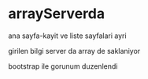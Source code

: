 # arrayServerda

ana sayfa-kayit ve liste sayfalari ayri

girilen bilgi server da array de saklaniyor

bootstrap ile gorunum duzenlendi
